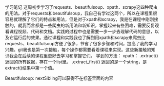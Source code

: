 学习笔记
这周初步学习了requests、beautifulsoup、xpath、scrapy这四种爬虫的用法。对于requests和beautifulsoup，我自己有学过这两个，所以在课程里很容易就理解了它们的特点和用法，但是对于xpath和scrapy，我是在课程中刚刚接触的，就我而言都是一些爬虫的新用法和新知识，掌握起来有些困难，需要反复观看课程视频、代码和文档。实践的过程中也是需要一步一步去理解代码的意思，以及它运行后的效果。通过课程和实践我也了解到用xpath和scrapy来爬虫比requests、beautifulsoup方便了很多，节省了很多步骤和时间，提高了我的学习兴趣。git我也是第一次接触，每个操作都需要看着课程来实现。这些新接触的知识我会在后续的课程里更好去学习和掌握它们。
学到的方法：
xpath：
.extract() 返回的所有数据，存在一个list里。
.extract_first() 返回的是一个string，是extract()结果中第一个值。

Beautifulsoup:
nextSibling可以获得不在标签里面的内容